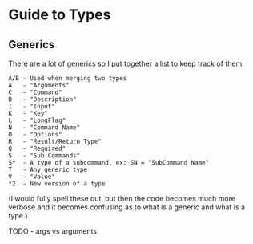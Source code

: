 # Guide to Types

## Generics

There are a lot of generics so I put together a list to keep track of them:

```
A/B - Used when merging two types
A   - "Arguments"
C   - "Command"
D   - "Description"
I   - "Input"
K   - "Key"
L   - "LongFlag"
N   - "Command Name"
O   - "Options"
R   - "Result/Return Type"
Q   - "Required"
S   - "Sub Commands"
S*  - A type of a subcommand, ex: SN = "SubCommand Name"
T   - Any generic type
V   - "Value"
*2  - New version of a type
```

(I would fully spell these out, but then the code becomes much more verbose and it becomes confusing as to what is a generic and what is a type.)




TODO - args vs arguments
